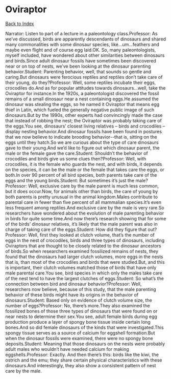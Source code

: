 # Oviraptor
[Back to Index](https://github.com/windows10010/tpoExtractor/blob/master/README.md)

Narrator: Listen to part of a lecture in a paleontology class.Professor: As we’ve discussed, birds are apparently descendants of dinosaurs and shared many commonalities with some dinosaur species, like…um…feathers and maybe even flight and of course egg laid.OK. So, many paleontologists, myself included, have wondered about other similarities between dinosaurs and birds.Since adult dinosaur fossils have sometimes been discovered near or on top of nests, we’ve been looking at the dinosaur parenting behavior.Student: Parenting behavior, well, that sounds so gentle and caring.But dinosaurs were ferocious reptiles and reptiles don’t take care of their young, do they?Professor: Well, some reptiles incubate their eggs, crocodiles do.And as for popular attitudes towards dinosaurs…well, take the Oviraptor for instance.In the 1920s, a paleontologist discovered the fossil remains of a small dinosaur near a nest containing eggs.He assumed the dinosaur was stealing the eggs, so he named it Oviraptor that means egg thief in Latin, which fueled the generally negative public image of such dinosaurs.But by the 1990s, other experts had convincingly made the case that instead of robbing the nest; the Oviraptor was probably taking care of the eggs.You see, dinosaurs’ closest living relatives – birds and crocodiles – display nesting behavior.And dinosaur fossils have been found in postures that we now believe to indicate brooding behavior--that is, sitting on the eggs until they hatch.So we are curious about the type of care dinosaurs gave to their young.And we’d like to figure out which dinosaur parent, the male or the female gave the care.Student: Shouldn’t the behavior of crocodiles and birds give us some clues then?Professor: Well, with crocodiles, it is the female who guards the nest, and with birds, it depends on the species, it can be the male or the female that takes care the eggs, or both.In over 90 percent of all bird species, both parents take care of the eggs and the young birds.Student: But sometimes it’s just the male?Professor: Well, exclusive care by the male parent is much less common, but it does occur.Now, for animals other than birds, the care of young by both parents is pretty unusual in the animal kingdom.Males contribute to parental care in fewer than five percent of all mammalian species.It’s even less frequent among reptiles.And exclusive care by the male is very rare.So researchers have wondered about the evolution of male parenting behavior in birds for quite some time.And now there’s research showing that for some of the birds’ dinosaur relatives, it’s likely that the male parent was also in charge of taking care of the eggs.Student: How did they figure that out?Professor: Well, first they looked at clutch volume, that’s the number of eggs in the nest of crocodiles, birds and three types of dinosaurs, including Oviraptors that are thought to be closely related to the dinosaur ancestors of birds.So when researchers examined fossilized remains of nests, they found that the dinosaurs had larger clutch volumes, more eggs in the nests that is, than most of the crocodiles and birds that were studied.But, and this is important, their clutch volumes matched those of birds that have only male parental care.You see, bird species in which only the males take care of the nest tend to have the largest clutches of eggs.Student: So what’s the connection between bird and dinosaur behavior?Professor: Well, researchers now believe, because of this study, that the male parenting behavior of these birds might have its origins in the behavior of dinosaurs.Student: Based only on evidence of clutch volume size, the number of eggs?Professor: No, there’s more.They also examined the fossilized bones of those three types of dinosaurs that were found on or near nests to determine their sex.You see, adult female birds during egg production produce a layer of spongy bone tissue inside certain long bones.And so did female dinosaurs of the kinds that were investigated.This spongy tissue serves as a source of calcium for eggshell formation.But when the dinosaur fossils were examined, there were no spongy bone deposits.Student: Meaning that those dinosaurs on the nests were probably adult males who wouldn’t have needed calcium for making eggshells.Professor: Exactly. And then there’s this: birds like the kiwi, the ostrich and the emu; they share certain physical characteristics with these dinosaurs.And interestingly, they also show a consistent pattern of nest care by the male. 
